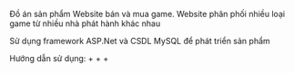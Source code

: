 Đồ án sản phẩm Website bán và mua game. Website phân phối nhiều loại game từ nhiều nhà phát hành khác nhau

Sử dụng framework ASP.Net và CSDL MySQL để phát triển sản phẩm

Hướng dẫn sử dụng:
  +
  +
  +
